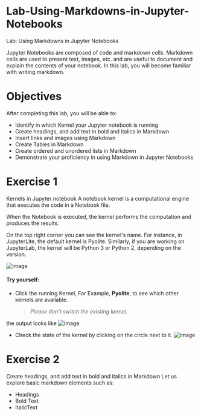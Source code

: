 # Lab-Using-Markdowns-in-Jupyter-Notebooks
Lab: Using Markdowns in Jupyter Notebooks

Jupyter Notebooks are composed of code and markdown cells. Markdown cells are used to present text, images, etc. and are useful to document and explain the contents of your notebook. In this lab, you will become familiar with writing markdown.

# Objectives
After completing this lab, you will be able to:

- Identify in which Kernel your Jupyter notebook is running
- Create headings, and add text in bold and italics in Markdown
- Insert links and images using Markdown
- Create Tables in Markdown
- Create ordered and unordered lists in Markdown
- Demonstrate your proficiency in using Markdown in Jupyter Notebooks


# Exercise 1
Kernels in Jupyter notebook
A notebook kernel is a computational engine that executes the code in a Notebook file.

When the Notebook is executed, the kernel performs the computation and produces the results.

On the top right corner you can see the kernel's name. For instance, in JupyterLite, the default kernel is Pyolite. Similarly, if you are working on JupyterLab, the kernel will be Python 3 or Python 2, depending on the version.

![image](https://github.com/user-attachments/assets/6e5bfeed-b699-4f2e-a7e4-fa75c3155018)

#### Try yourself:

* Click the running Kernel, For Example, **Pyolite**, to see which other kernels are available.<br/>

  > _Please don't switch the existing kernel._

the output looks like
![image](https://github.com/user-attachments/assets/55f70013-f77f-4f14-8041-3c0cd3dd689c)


* Check the state of the kernel by clicking on the circle next to it.
![image](https://github.com/user-attachments/assets/240476aa-2e70-4552-99d4-7934601e5b71)

# Exercise 2
Create headings, and add text in bold and italics in Markdown
Let us explore basic markdown elements such as:

- Headings
- Bold Text
- ItalicText
